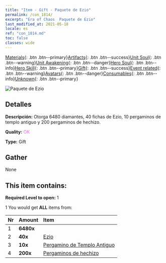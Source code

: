 ```yaml
---
title: "Item - Gift - Paquete de Ezio"
permalink: /con_1814/
excerpt: "Era of Chaos  Paquete de Ezio"
last_modified_at: 2021-05-18
locale: es
ref: "con_1814.md"
toc: false
classes: wide
---
```

 [Materials](/ItemsES/){: .btn .btn--primary}[Artifacts](/ItemsES/Artifacts/){: .btn .btn--success}[Unit Soul](/ItemsES/UnitSoul/){: .btn .btn--warning}[Unit Awakening](/ItemsES/UnitAwakening/){: .btn .btn--danger}[Hero Soul](/ItemsES/HeroSoul/){: .btn .btn--info}[Hero Skill](/ItemsES/HeroSkill/){: .btn .btn--primary}[Gift](/ItemsES/Gift/){: .btn .btn--success}[Event related](/ItemsES/Events/){: .btn .btn--warning}[Avatars](/ItemsES/Avatars/){: .btn .btn--danger}[Consumables](/ItemsES/Consumables/){: .btn .btn--info}[Unknown](/ItemsES/Unknown/){: .btn .btn--primary}

 ![Paquete de Ezio](/images/t/i_907435.png)

## Detalles
 **Descripción:** Otorga 6480 diamantes, 40 fichas de Ezio, 10 pergaminos de templo antiguo y 200 pergaminos de hechizo.

 **Quality:** <span style="color: #DA70D6">OK</span>

 **Type:** Gift

## Gather

  None

## This item contains:

 **Required Level to open:** 1

 1 You would get **ALL** items  from:

  | Nr | Amount |     Item    |
  |:---|:-------|:------------|
  | 1 |  **6480x** | <i class="fas fa-gem"/> |  | 
  | 2 |  **40x** | [Ezio](/ItemsES/her_398/) |  | 
  | 3 |  **10x** | [Pergamino de Templo Antiguo](/ItemsES/con_697/) |  | 
  | 4 |  **200x** | [Pergaminos de hechizo](/ItemsES/con_694/) |  | 
